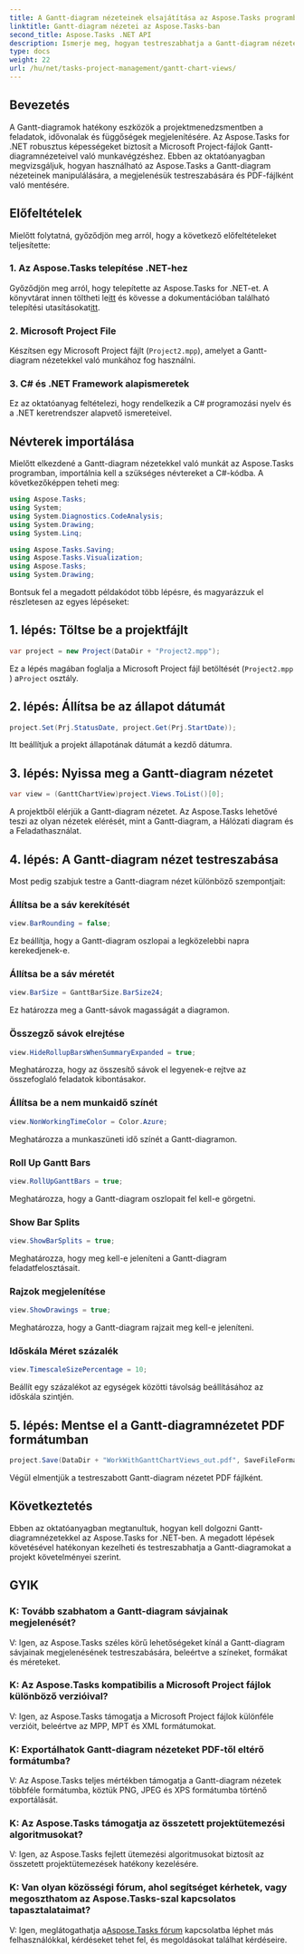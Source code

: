```yaml
---
title: A Gantt-diagram nézeteinek elsajátítása az Aspose.Tasks programban
linktitle: Gantt-diagram nézetei az Aspose.Tasks-ban
second_title: Aspose.Tasks .NET API
description: Ismerje meg, hogyan testreszabhatja a Gantt-diagram nézeteit a Microsoft Project fájlokban az Aspose.Tasks for .NET segítségével. Lépésről lépésre útmutató a hatékony projektmenedzsmenthez.
type: docs
weight: 22
url: /hu/net/tasks-project-management/gantt-chart-views/
---
```

## Bevezetés
A Gantt-diagramok hatékony eszközök a projektmenedzsmentben a feladatok, idővonalak és függőségek megjelenítésére. Az Aspose.Tasks for .NET robusztus képességeket biztosít a Microsoft Project-fájlok Gantt-diagramnézeteivel való munkavégzéshez. Ebben az oktatóanyagban megvizsgáljuk, hogyan használható az Aspose.Tasks a Gantt-diagram nézeteinek manipulálására, a megjelenésük testreszabására és PDF-fájlként való mentésére.
## Előfeltételek
Mielőtt folytatná, győződjön meg arról, hogy a következő előfeltételeket teljesítette:
### 1. Az Aspose.Tasks telepítése .NET-hez
 Győződjön meg arról, hogy telepítette az Aspose.Tasks for .NET-et. A könyvtárat innen töltheti le[itt](https://releases.aspose.com/tasks/net/) és kövesse a dokumentációban található telepítési utasításokat[itt](https://reference.aspose.com/tasks/net/).
### 2. Microsoft Project File
Készítsen egy Microsoft Project fájlt (`Project2.mpp`), amelyet a Gantt-diagram nézetekkel való munkához fog használni.
### 3. C# és .NET Framework alapismeretek
Ez az oktatóanyag feltételezi, hogy rendelkezik a C# programozási nyelv és a .NET keretrendszer alapvető ismereteivel.
## Névterek importálása
Mielőtt elkezdené a Gantt-diagram nézetekkel való munkát az Aspose.Tasks programban, importálnia kell a szükséges névtereket a C#-kódba. A következőképpen teheti meg:

```csharp
using Aspose.Tasks;
using System;
using System.Diagnostics.CodeAnalysis;
using System.Drawing;
using System.Linq;

using Aspose.Tasks.Saving;
using Aspose.Tasks.Visualization;
using Aspose.Tasks;
using System.Drawing;
```

Bontsuk fel a megadott példakódot több lépésre, és magyarázzuk el részletesen az egyes lépéseket:
## 1. lépés: Töltse be a projektfájlt
```csharp
var project = new Project(DataDir + "Project2.mpp");
```
Ez a lépés magában foglalja a Microsoft Project fájl betöltését (`Project2.mpp` ) a`Project` osztály.
## 2. lépés: Állítsa be az állapot dátumát
```csharp
project.Set(Prj.StatusDate, project.Get(Prj.StartDate));
```
Itt beállítjuk a projekt állapotának dátumát a kezdő dátumra.
## 3. lépés: Nyissa meg a Gantt-diagram nézetet
```csharp
var view = (GanttChartView)project.Views.ToList()[0];
```
A projektből elérjük a Gantt-diagram nézetet. Az Aspose.Tasks lehetővé teszi az olyan nézetek elérését, mint a Gantt-diagram, a Hálózati diagram és a Feladathasználat.
## 4. lépés: A Gantt-diagram nézet testreszabása
Most pedig szabjuk testre a Gantt-diagram nézet különböző szempontjait:
### Állítsa be a sáv kerekítését
```csharp
view.BarRounding = false;
```
Ez beállítja, hogy a Gantt-diagram oszlopai a legközelebbi napra kerekedjenek-e.
### Állítsa be a sáv méretét
```csharp
view.BarSize = GanttBarSize.BarSize24;
```
Ez határozza meg a Gantt-sávok magasságát a diagramon.
### Összegző sávok elrejtése
```csharp
view.HideRollupBarsWhenSummaryExpanded = true;
```
Meghatározza, hogy az összesítő sávok el legyenek-e rejtve az összefoglaló feladatok kibontásakor.
### Állítsa be a nem munkaidő színét
```csharp
view.NonWorkingTimeColor = Color.Azure;
```
Meghatározza a munkaszüneti idő színét a Gantt-diagramon.
### Roll Up Gantt Bars
```csharp
view.RollUpGanttBars = true;
```
Meghatározza, hogy a Gantt-diagram oszlopait fel kell-e görgetni.
### Show Bar Splits
```csharp
view.ShowBarSplits = true;
```
Meghatározza, hogy meg kell-e jeleníteni a Gantt-diagram feladatfelosztásait.
### Rajzok megjelenítése
```csharp
view.ShowDrawings = true;
```
Meghatározza, hogy a Gantt-diagram rajzait meg kell-e jeleníteni.
### Időskála Méret százalék
```csharp
view.TimescaleSizePercentage = 10;
```
Beállít egy százalékot az egységek közötti távolság beállításához az időskála szintjén.
## 5. lépés: Mentse el a Gantt-diagramnézetet PDF formátumban
```csharp
project.Save(DataDir + "WorkWithGanttChartViews_out.pdf", SaveFileFormat.Pdf);
```
Végül elmentjük a testreszabott Gantt-diagram nézetet PDF fájlként.
## Következtetés
Ebben az oktatóanyagban megtanultuk, hogyan kell dolgozni Gantt-diagramnézetekkel az Aspose.Tasks for .NET-ben. A megadott lépések követésével hatékonyan kezelheti és testreszabhatja a Gantt-diagramokat a projekt követelményei szerint.
## GYIK
### K: Tovább szabhatom a Gantt-diagram sávjainak megjelenését?
V: Igen, az Aspose.Tasks széles körű lehetőségeket kínál a Gantt-diagram sávjainak megjelenésének testreszabására, beleértve a színeket, formákat és méreteket.
### K: Az Aspose.Tasks kompatibilis a Microsoft Project fájlok különböző verzióival?
V: Igen, az Aspose.Tasks támogatja a Microsoft Project fájlok különféle verzióit, beleértve az MPP, MPT és XML formátumokat.
### K: Exportálhatok Gantt-diagram nézeteket PDF-től eltérő formátumba?
V: Az Aspose.Tasks teljes mértékben támogatja a Gantt-diagram nézetek többféle formátumba, köztük PNG, JPEG és XPS formátumba történő exportálását.
### K: Az Aspose.Tasks támogatja az összetett projektütemezési algoritmusokat?
V: Igen, az Aspose.Tasks fejlett ütemezési algoritmusokat biztosít az összetett projektütemezések hatékony kezelésére.
### K: Van olyan közösségi fórum, ahol segítséget kérhetek, vagy megoszthatom az Aspose.Tasks-szal kapcsolatos tapasztalataimat?
 V: Igen, meglátogathatja a[Aspose.Tasks fórum](https://forum.aspose.com/c/tasks/15) kapcsolatba léphet más felhasználókkal, kérdéseket tehet fel, és megoldásokat találhat kérdéseire.